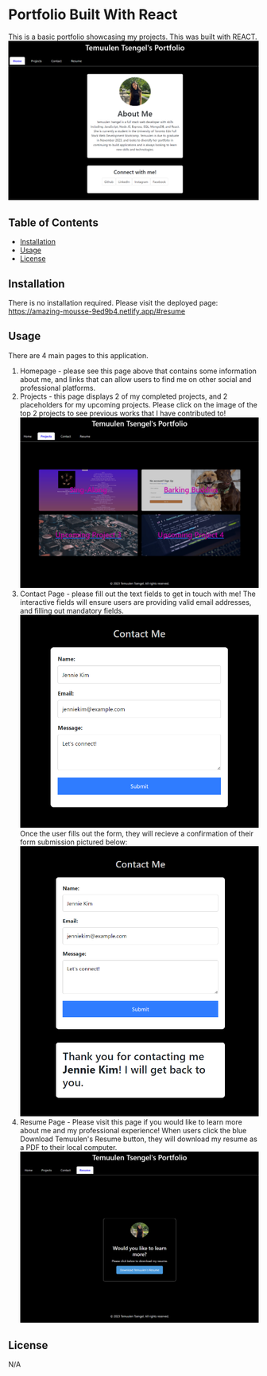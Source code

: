 # Portfolio Built With React

This is a basic portfolio showcasing my projects. This was built with REACT.
![Deployed home page](./public/assets/homepage.png)

## Table of Contents

- [Installation](#installation)
- [Usage](#usage)
- [License](#license)

## Installation

There is no installation required. Please visit the deployed page: https://amazing-mousse-9ed9b4.netlify.app/#resume

## Usage

There are 4 main pages to this application. 
1. Homepage - please see this page above that contains some information about me, and links that can allow users to find me on other social and professional platforms.
2. Projects - this page displays 2 of my completed projects, and 2 placeholders for my upcoming projects. Please click on the image of the top 2 projects to see previous works that I have contributed to! 
![Deployed Projects Page](./public/assets/projects.png)
3. Contact Page - please fill out the text fields to get in touch with me! The interactive fields will ensure users are providing valid email addresses, and filling out mandatory fields. 
![Deployed Form in Contacts Page](./public/assets/contact.png)
Once the user fills out the form, they will recieve a confirmation of their form submission pictured below: 
![Deployed Complete Form Message in Contact Page](./public/assets/completedcontact.png)
4. Resume Page - Please visit this page if you would like to learn more about me and my professional experience! When users click the blue Download Temuulen's Resume button, they will download my resume as a PDF to their local computer. 
![Deployed Resume Page with Download Button](./public/assets/resumepage.png)

## License
N/A

